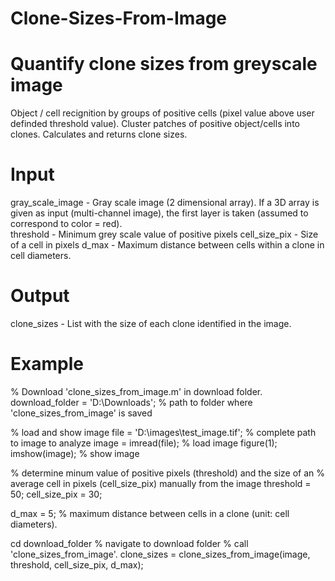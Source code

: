 # Clone-Sizes-From-Image

# Quantify clone sizes from greyscale image
Object / cell recignition by groups of positive cells (pixel value above user definded threshold value).
Cluster patches of positive object/cells into clones.
Calculates and returns clone sizes.

# Input
gray_scale_image  -   Gray scale image (2 dimensional array). If a 3D
                      array is given as input (multi-channel image), the first layer is taken (assumed to correspond to color = red).  
threshold         -   Minimum grey scale value of positive pixels
cell_size_pix     -   Size of a cell in pixels
d_max             -   Maximum distance between cells within a clone in
                      cell diameters.

# Output
clone_sizes       -   List with the size of each clone identified in the image.


# Example
% Download 'clone_sizes_from_image.m' in download folder.
download_folder = 'D:\Downloads\';     % path to folder where 'clone_sizes_from_image' is saved

% load and show image
file = 'D:\images\test_image.tif';      % complete path to image to analyze
image = imread(file);                   % load image
figure(1); imshow(image);               % show image

% determine minum value of positive pixels (threshold) and the size of an
% average cell in pixels (cell_size_pix) manually from the image
threshold = 50;
cell_size_pix = 30;

d_max = 5;                              % maximum distance between cells in a clone (unit: cell diameters).

cd download_folder                      % navigate to download folder
% call 'clone_sizes_from_image'.
clone_sizes = clone_sizes_from_image(image, threshold, cell_size_pix, d_max);
